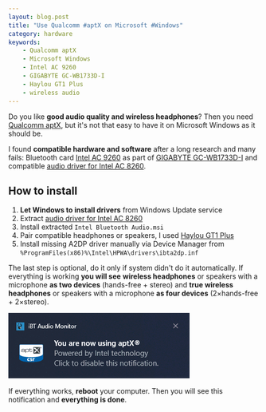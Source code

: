 ```yaml
---
layout: blog.post
title: "Use Qualcomm #aptX on Microsoft #Windows"
category: hardware
keywords:
    - Qualcomm aptX
    - Microsoft Windows
    - Intel AC 9260
    - GIGABYTE GC-WB1733D-I
    - Haylou GT1 Plus
    - wireless audio
---
```


Do you like **good audio quality and wireless headphones**?
Then you need [Qualcomm aptX], but it's not that easy to have it on Microsoft Windows as it should be.

I found **compatible hardware and software** after a long research and many fails:
Bluetooth card [Intel AC 9260] as part of [GIGABYTE GC-WB1733D-I] and
compatible [audio driver for Intel AC 8260].


## How to install

 1. **Let Windows to install drivers** from Windows Update service
 2. Extract [audio driver for Intel AC 8260]
 3. Install extracted `Intel Bluetooth Audio.msi`
 4. Pair compatible headphones or speakers, I used [Haylou GT1 Plus]
 5. Install missing A2DP driver manually via Device Manager from `%ProgramFiles(x86)%\Intel\HPWA\drivers\ibta2dp.inf`

The last step is optional, do it only if system didn't do it automatically.
If everything is working **you will see**
**wireless headphones** or speakers with a microphone **as two devices** (hands-free + stereo) and
**true wireless headphones** or speakers with a microphone **as four devices** (2×hands-free + 2×stereo).

![aptX powered by Intel](/notes/data/2021-03-06/intel-aptx/you-are-now-using-aptx.png)

If everything works, **reboot** your computer.
Then you will see this notification and **everything is done**.



[Qualcomm aptX]:https://www.aptx.com/
[Intel AC 9260]:https://ark.intel.com/content/www/us/en/ark/products/99445/intel-wireless-ac-9260.html
[GIGABYTE GC-WB1733D-I]:https://www.gigabyte.com/eu/Motherboard/GC-WB1733D-I-rev-10
[audio driver for Intel AC 8260]:https://www.dell.com/support/home/cs-cz/drivers/driversdetails?driverid=100j9
[Haylou GT1 Plus]:https://www.haylou.com/en/index.php?ac=article&at=read&did=95
